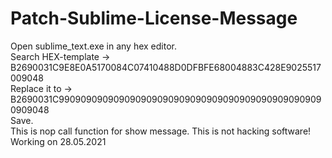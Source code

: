 # Patch-Sublime-License-Message
Open sublime_text.exe in any hex editor.   
Search HEX-template -> B2690031C9E8E0A5170084C07410488D0DFBFE68004883C428E9025517009048    
Replace it to -> B2690031C9909090909090909090909090909090909090909090909090909048   
Save.    
This is nop call function for show message. This is not hacking software!    
Working on 28.05.2021    
